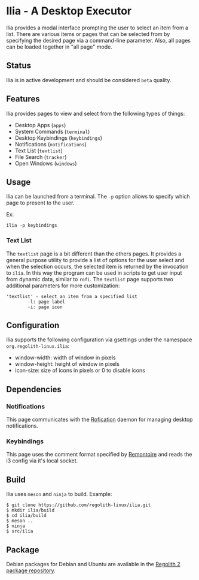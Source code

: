 # Ilia - A Desktop Executor

Ilia provides a modal interface prompting the user to select an item from a list. There are various items or pages that can be selected from by specifying the desired page via a command-line parameter. Also, all pages can be loaded together in "all page" mode.

## Status

Ilia is in active development and should be considered `beta` quality.

## Features

Ilia provides pages to view and select from the following types of things:
* Desktop Apps (`apps`)
* System Commands (`terminal`)
* Desktop Keybindings (`keybindings`)
* Notifications (`notifications`)
* Text List (`textlist`)
* File Search (`tracker`)
* Open Windows (`windows`)

## Usage

Ilia can be launched from a terminal. The `-p` option allows to specify which page to present to the user.

Ex:
```
ilia -p keybindings
```

### Text List

The `textlist` page is a bit different than the others pages.  It provides a general purpose utility to provide a list of options for the user select and when the selection occurs, the selected item is returned by the invocation to `ilia`.  In this way the program can be used in scripts to get user input from dynamic data, similar to `rofi`.  The `textlist` page supports two additional parameters for more customization:

```
'textlist' - select an item from a specified list
        -l: page label
        -i: page icon
```

## Configuration

Ilia supports the following configuration via gsettings under the namespace `org.regolith-linux.ilia`:

* window-width: width of window in pixels
* window-height: height of window in pixels
* icon-size: size of icons in pixels or 0 to disable icons

## Dependencies

### Notifications

This page communicates with the [Rofication](https://github.com/regolith-linux/regolith-rofication) daemon for managing desktop notifications.

### Keybindings

This page uses the comment format specified by [Remontoire](https://github.com/regolith-linux/remontoire) and reads the i3 config via it's local socket.

## Build

Ilia uses `meson` and `ninja` to build.  Example:

```
$ git clone https://github.com/regolith-linux/ilia.git
$ mkdir ilia/build
$ cd ilia/build
$ meson ..
$ ninja
$ src/ilia
```

## Package

Debian packages for Debian and Ubuntu are available in the [Regolith 2 package repository](https://github.com/regolith-linux/voulage).
